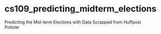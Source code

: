 # cs109_predicting_midterm_elections
Predicting the Mid-term Elections with Data Scrapped from Huffpost Pollster
